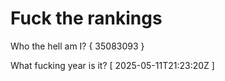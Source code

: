 # Fuck the rankings

Who the hell am I?
{ 35083093 }

What fucking year is it?
[ 2025-05-11T21:23:20Z ]
